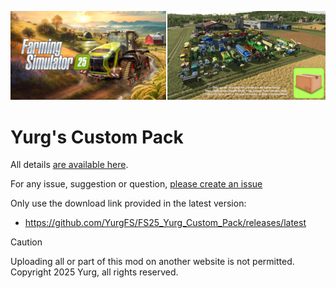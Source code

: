 [![](docs/modHeader.png)](docs/modScreen.png)

# Yurg's Custom Pack

All details [are available here](https://yurgfs.github.io/FS25_Yurg_Custom_Pack/).

For any issue, suggestion or question, [please create an issue](https://github.com/YurgFS/FS25_Yurg_Custom_Pack/issues/new/choose)

Only use the download link provided in the latest version:
- https://github.com/YurgFS/FS25_Yurg_Custom_Pack/releases/latest

> [!CAUTION]
> Uploading all or part of this mod on another website is not permitted.<br>Copyright 2025 Yurg, all rights reserved.

